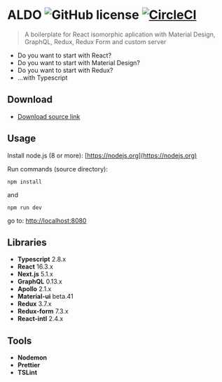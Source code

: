 # ALDO ![GitHub license](https://img.shields.io/badge/license-ISC-blue.svg) [![CircleCI](https://circleci.com/gh/ApiTreeCZ/aldo/tree/master.svg?style=shield)](https://circleci.com/gh/ApiTreeCZ/aldo/tree/master)
> A boilerplate for React isomorphic aplication with Material Design, GraphQL, Redux, Redux Form and custom server

* Do you want to start with React?
* Do you want to start with Material Design?
* Do you want to start with Redux?
* ...with Typescript

## Download

* [Download source link](https://github.com/ApiTreeCZ/aldo/archive/master.zip)

## Usage

Install node.js (8 or more): [https://nodejs.org](https://nodejs.org)

Run commands (source directory):

```npm install```

and

```npm run dev```

go to: [http://localhost:8080](http://localhost:8080)

## Libraries
* **Typescript** 2.8.x
* **React** 16.3.x
* **Next.js** 5.1.x
* **GraphQL** 0.13.x
* **Apollo** 2.1.x
* **Material-ui** beta.41
* **Redux** 3.7.x
* **Redux-form** 7.3.x
* **React-intl** 2.4.x

## Tools

* **Nodemon**
* **Prettier**
* **TSLint**

